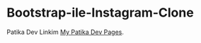 # Bootstrap-ile-Instagram-Clone
Patika Dev Linkim [My Patika Dev Pages](https://app.patika.dev/abaskan).
 

